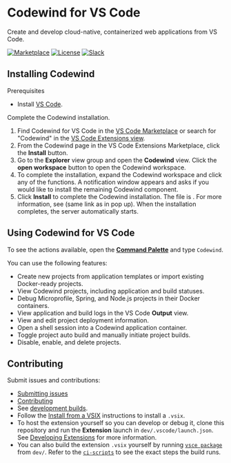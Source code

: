 <!--a href="https://microclimate-dev2ops.github.io/">
    <img src="mc-banner.png" alt="Microclimate Banner" height="75px" />
</a-->

# Codewind for VS Code
Create and develop cloud-native, containerized web applications from VS Code.

[![Marketplace](https://img.shields.io/vscode-marketplace/v/IBM.codewind.svg?label=marketplace&logo=visual-studio-code)](https://marketplace.visualstudio.com/items?itemName=IBM.codewind)
[![License](https://img.shields.io/badge/License-EPL%202.0-red.svg?label=license&logo=eclipse)](https://www.eclipse.org/legal/epl-2.0/)
[![Slack](https://img.shields.io/badge/ibm--cloud--tech-blue.svg?logo=slack&label=slack)](https://slack-invite-ibm-cloud-tech.mybluemix.net/)

## Installing Codewind
Prerequisites
- Install [VS Code](https://code.visualstudio.com/download).

Complete the Codewind installation.
1. Find Codewind for VS Code in the [VS Code Marketplace](https://marketplace.visualstudio.com/items?itemName=IBM.codewind) or search for "Codewind" in the [VS Code Extensions view](https://code.visualstudio.com/docs/editor/extension-gallery#_browse-for-extensions).
2. From the Codewind page in the VS Code Extensions Marketplace, click the **Install** button.
3. Go to the **Explorer** view group and open the **Codewind** view. Click the **open workspace** button to open the Codewind workspace.
4. To complete the installation, expand the Codewind workspace and click any of the functions. A notification window appears and asks if you would like to install the remaining Codewind component.
5. Click **Install** to complete the Codewind installation. The file is <size of download>. For more information, see <more info link> (same link as in pop up). When the installation completes, the server automatically starts.

## Using Codewind for VS Code
To see the actions available, open the [**Command Palette**](https://code.visualstudio.com/docs/getstarted/userinterface#_command-palette) and type `Codewind`.</br>

You can use the following features:</br>
- Create new projects from application templates or import existing Docker-ready projects.
- View Codewind projects, including application and build statuses.
- Debug Microprofile, Spring, and Node.js projects in their Docker containers.
- View application and build logs in the VS Code **Output** view.
- View and edit project deployment information.
- Open a shell session into a Codewind application container.
- Toggle project auto build and manually initiate project builds.
- Disable, enable, and delete projects.

## Contributing
Submit issues and contributions:
- [Submitting issues](https://github.com/eclipse/codewind/issues)
- [Contributing](CONTRIBUTING.md)
- See [development builds](https://public.dhe.ibm.com/ibmdl/export/pub/software/microclimate/vscode-tools/nightly/).
- Follow the [Install from a VSIX](https://code.visualstudio.com/docs/editor/extension-gallery#_install-from-a-vsix) instructions to install a `.vsix`.
- To host the extension yourself so you can develop or debug it, clone this repository and run the **Extension** launch in `dev/.vscode/launch.json`. See [Developing Extensions](https://code.visualstudio.com/docs/extensions/developing-extensions) for more information.
- You can also build the extension `.vsix` yourself by running [`vsce package`](https://code.visualstudio.com/api/working-with-extensions/publishing-extension#packaging-extensions) from `dev/`. Refer to the [`ci-scripts`](https://github.com/microclimate-dev2ops/codewind-vscode/blob/master/ci-scripts/) to see the exact steps the build runs.
